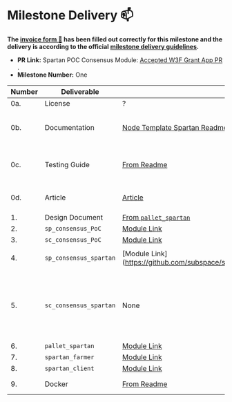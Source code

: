 # Milestone Delivery :mailbox:

**The [invoice form :pencil:](https://forms.gle/8Wx7nxtq8fKrsuEz8) has been filled out correctly for this milestone and the delivery is according to the official [milestone delivery guidelines](https://github.com/w3f/General-Grants-Program/blob/master/grants/milestone-deliverables-guidelines.md).**  

* **PR Link:** Spartan POC Consensus Module: [Accepted W3F Grant App PR](https://github.com/w3f/Open-Grants-Program/pull/357) . 
* **Milestone Number:** One

| Number | Deliverable | Link | Notes |
| ------------- | ------------- | ------------- |------------- |
| 0a. | License | ? |
| 0b. | Documentation | [Node Template Spartan Readme](https://github.com/subspace/substrate/tree/poc/bin/node-template-spartan#readme) | Each module also has its own docs |
| 0c. | Testing Guide | [From Readme](https://github.com/subspace/substrate/tree/poc/bin/node-template-spartan#run-tests) | Spartan, PoC, and Farmer all have tests |
| 0d. | Article | [Article](https://medium.com/@jeremiahwagstaff/bringing-poc-consensus-to-substrate-d49d49a912bd) | Draft medium article |
| 1. | Design Document | [From `pallet_spartan`](https://github.com/subspace/substrate/blob/poc/frame/spartan/design.md) | |
| 2. | `sp_consensus_PoC` | [Module Link](https://github.com/subspace/substrate/tree/poc/primitives/consensus/poc) |  |
| 3. | `sc_consensus_PoC` | [Module Link](https://github.com/subspace/substrate/tree/poc/client/consensus/poc) |  |
| 4. | `sp_consensus_spartan` | [Module Link](https://github.com/subspace/substrate/tree/poc/primitives/consensus/spartan | Wrapper for [`spartan-codec`](https://github.com/subspace/spartan-codec)  | 
| 5. | `sc_consensus_spartan` | None | This is basicaly the functionality provided by `spartan-farmer` and proved unessecary. |
| 6. | `pallet_spartan` | [Module Link](https://github.com/subspace/substrate/tree/poc/frame/spartan) | |
| 7. | `spartan_farmer` | [Module Link](https://github.com/subspace/spartan-farmer) |  |
| 8. | `spartan_client` | [Module Link](https://github.com/subspace/substrate/tree/poc/bin/node-template-spartan) |  | 
| 9. | Docker | [From Readme](https://github.com/subspace/substrate/tree/poc/bin/node-template-spartan#run-with-docker) | Best for Linux |

  
